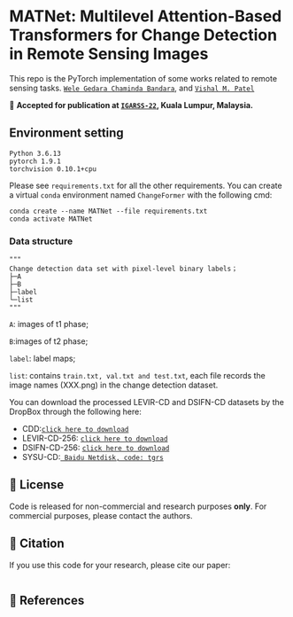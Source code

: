 # MATNet: Multilevel Attention-Based Transformers for Change Detection in Remote Sensing Images
This repo is the PyTorch implementation of some works related to remote sensing tasks.
[`Wele Gedara Chaminda Bandara`](https://www.wgcban.com/), and [`Vishal M. Patel`](https://engineering.jhu.edu/vpatel36/sciencex_teams/vishalpatel/)

:notebook_with_decorative_cover: **Accepted for publication at [`IGARSS-22`](https://www.igarss2022.org/default.php), Kuala Lumpur, Malaysia.**

## Environment setting
```
Python 3.6.13
pytorch 1.9.1
torchvision 0.10.1+cpu
```

Please see `requirements.txt` for all the other requirements.
You can create a virtual ``conda`` environment named ``ChangeFormer`` with the following cmd:

```
conda create --name MATNet --file requirements.txt
conda activate MATNet
```

###  Data structure

```
"""
Change detection data set with pixel-level binary labels；
├─A
├─B
├─label
└─list
"""
```

`A`: images of t1 phase;

`B`:images of t2 phase;

`label`: label maps;

`list`: contains `train.txt, val.txt and test.txt`, each file records the image names (XXX.png) in the change detection dataset.



You can download the processed LEVIR-CD and DSIFN-CD datasets by the DropBox through the following here:
- CDD:[`click here to download`](https://aistudio.baidu.com/datasetdetail/89523)
- LEVIR-CD-256: [`click here to download`](https://www.dropbox.com/s/18fb5jo0npu5evm/LEVIR-CD256.zip)
- DSIFN-CD-256: [`click here to download`](https://www.dropbox.com/s/18fb5jo0npu5evm/LEVIR-CD256.zip)
- SYSU-CD:[` Baidu Netdisk, code: tgrs`](https://pan.baidu.com/share/init?surl=rux9Zxjc8yGsga28CSD0kg)


## :speech_balloon: License

Code is released for non-commercial and research purposes **only**. For commercial purposes, please contact the authors.

## :speech_balloon: Citation

If you use this code for your research, please cite our paper:

```

```

## :speech_balloon: References


